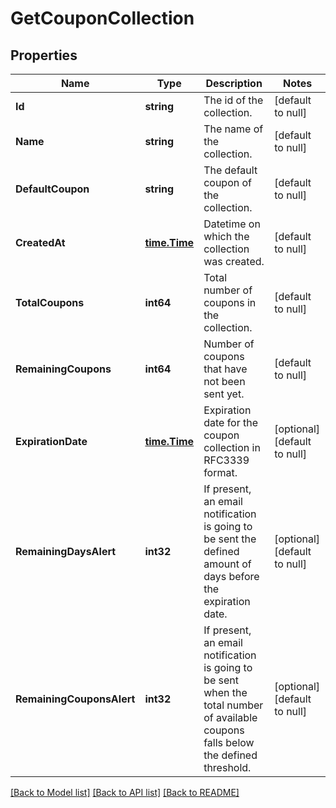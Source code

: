 # GetCouponCollection

## Properties
Name | Type | Description | Notes
------------ | ------------- | ------------- | -------------
**Id** | **string** | The id of the collection. | [default to null]
**Name** | **string** | The name of the collection. | [default to null]
**DefaultCoupon** | **string** | The default coupon of the collection. | [default to null]
**CreatedAt** | [**time.Time**](time.Time.md) | Datetime on which the collection was created. | [default to null]
**TotalCoupons** | **int64** | Total number of coupons in the collection. | [default to null]
**RemainingCoupons** | **int64** | Number of coupons that have not been sent yet. | [default to null]
**ExpirationDate** | [**time.Time**](time.Time.md) | Expiration date for the coupon collection in RFC3339 format. | [optional] [default to null]
**RemainingDaysAlert** | **int32** | If present, an email notification is going to be sent the defined amount of days before the expiration date. | [optional] [default to null]
**RemainingCouponsAlert** | **int32** | If present, an email notification is going to be sent when the total number of available coupons falls below the defined threshold. | [optional] [default to null]

[[Back to Model list]](../README.md#documentation-for-models) [[Back to API list]](../README.md#documentation-for-api-endpoints) [[Back to README]](../README.md)



